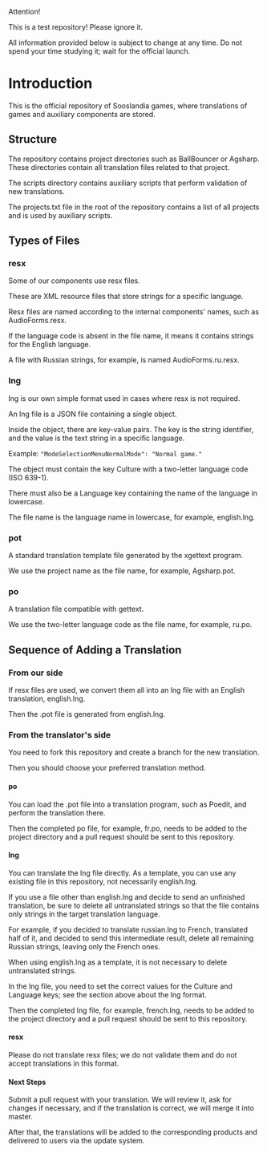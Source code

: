 Attention!

This is a test repository! Please ignore it.

All information provided below is subject to change at any time. Do not spend your time studying it; wait for the official launch.

# Introduction
This is the official repository of Sooslandia games, where translations of games and auxiliary components are stored.

## Structure
The repository contains project directories such as BallBouncer or Agsharp. These directories contain all translation files related to that project.

The scripts directory contains auxiliary scripts that perform validation of new translations.

The projects.txt file in the root of the repository contains a list of all projects and is used by auxiliary scripts.

## Types of Files
### resx
Some of our components use resx files.

These are XML resource files that store strings for a specific language.

Resx files are named according to the internal components' names, such as AudioForms.resx.

If the language code is absent in the file name, it means it contains strings for the English language.

A file with Russian strings, for example, is named AudioForms.ru.resx.

### lng
lng is our own simple format used in cases where resx is not required.

An lng file is a JSON file containing a single object.

Inside the object, there are key-value pairs. The key is the string identifier, and the value is the text string in a specific language.

Example: `"ModeSelectionMenuNormalMode": "Normal game."`

The object must contain the key Culture with a two-letter language code (ISO 639-1).

There must also be a Language key containing the name of the language in lowercase.

The file name is the language name in lowercase, for example, english.lng.

### pot
A standard translation template file generated by the xgettext program.

We use the project name as the file name, for example, Agsharp.pot.

### po
A translation file compatible with gettext.

We use the two-letter language code as the file name, for example, ru.po.

## Sequence of Adding a Translation
### From our side
If resx files are used, we convert them all into an lng file with an English translation, english.lng.

Then the <project name>.pot file is generated from english.lng.

### From the translator's side
You need to fork this repository and create a branch for the new translation.

Then you should choose your preferred translation method.

#### po
You can load the .pot file into a translation program, such as Poedit, and perform the translation there.

Then the completed po file, for example, fr.po, needs to be added to the project directory and a pull request should be sent to this repository.

#### lng
You can translate the lng file directly. As a template, you can use any existing file in this repository, not necessarily english.lng.

If you use a file other than english.lng and decide to send an unfinished translation, be sure to delete all untranslated strings so that the file contains only strings in the target translation language.

For example, if you decided to translate russian.lng to French, translated half of it, and decided to send this intermediate result, delete all remaining Russian strings, leaving only the French ones.

When using english.lng as a template, it is not necessary to delete untranslated strings.

In the lng file, you need to set the correct values for the Culture and Language keys; see the section above about the lng format.

Then the completed lng file, for example, french.lng, needs to be added to the project directory and a pull request should be sent to this repository.
#### resx
Please do not translate resx files; we do not validate them and do not accept translations in this format.

#### Next Steps
Submit a pull request with your translation. We will review it, ask for changes if necessary, and if the translation is correct, we will merge it into master.

After that, the translations will be added to the corresponding products and delivered to users via the update system.
